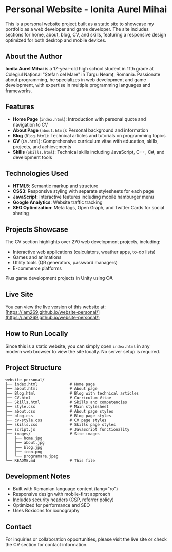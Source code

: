 # Personal Website - Ionita Aurel Mihai

This is a personal website project built as a static site to showcase my portfolio as a web developer and game developer. The site includes sections for home, about, blog, CV, and skills, featuring a responsive design optimized for both desktop and mobile devices.

## About the Author

**Ionita Aurel Mihai** is a 17-year-old high school student in 11th grade at Colegiul Național "Ștefan cel Mare" in Târgu Neamț, Romania. Passionate about programming, he specializes in web development and game development, with expertise in multiple programming languages and frameworks.

## Features

- **Home Page** (`index.html`): Introduction with personal quote and navigation to CV
- **About Page** (`about.html`): Personal background and information
- **Blog** (`Blog.html`): Technical articles and tutorials on programming topics
- **CV** (`CV.html`): Comprehensive curriculum vitae with education, skills, projects, and achievements
- **Skills** (`Skills.html`): Technical skills including JavaScript, C++, C#, and development tools

## Technologies Used

- **HTML5**: Semantic markup and structure
- **CSS3**: Responsive styling with separate stylesheets for each page
- **JavaScript**: Interactive features including mobile hamburger menu
- **Google Analytics**: Website traffic tracking
- **SEO Optimization**: Meta tags, Open Graph, and Twitter Cards for social sharing

## Projects Showcase

The CV section highlights over 270 web development projects, including:
- Interactive web applications (calculators, weather apps, to-do lists)
- Games and animations
- Utility tools (QR generators, password managers)
- E-commerce platforms

Plus game development projects in Unity using C#.

## Live Site

You can view the live version of this website at: [https://iam269.github.io/website-personal/](https://iam269.github.io/website-personal/)

## How to Run Locally

Since this is a static website, you can simply open `index.html` in any modern web browser to view the site locally. No server setup is required.

## Project Structure

```
website-personal/
├── index.html              # Home page
├── about.html              # About page
├── Blog.html               # Blog with technical articles
├── CV.html                 # Curriculum Vitae
├── Skills.html             # Skills and competencies
├── style.css               # Main stylesheet
├── about.css               # About page styles
├── blog.css                # Blog page styles
├── cv-style.css            # CV page styles
├── skills.css              # Skills page styles
├── script.js               # JavaScript functionality
├── images/                 # Site images
│   ├── home.jpg
│   ├── about.jpg
│   ├── blog.jpg
│   ├── icon.png
│   └── programare.jpeg
└── README.md               # This file
```

## Development Notes

- Built with Romanian language content (lang="ro")
- Responsive design with mobile-first approach
- Includes security headers (CSP, referrer policy)
- Optimized for performance and SEO
- Uses Boxicons for iconography

## Contact

For inquiries or collaboration opportunities, please visit the live site or check the CV section for contact information.